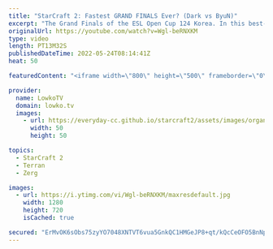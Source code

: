 ```yaml
---
title: "StarCraft 2: Fastest GRAND FINALS Ever? (Dark vs ByuN)"
excerpt: "The Grand Finals of the ESL Open Cup 124 Korea. In this best-of-5 series of professional StarCraft 2 I cast ByuN (Terran) versus Dark (Zerg). Easily one of the fastest Grand Finals ever in StarCraft 2. The fastest StarCraft 2 speedrun?  Support my work on Patreon: https://www.patreon.com/lowkotv Become"
originalUrl: https://youtube.com/watch?v=Wgl-beRNXKM
type: video
length: PT13M32S
publishedDateTime: 2022-05-24T08:14:41Z
heat: 50

featuredContent: "<iframe width=\"800\" height=\"500\" frameborder=\"0\" src=\"https://www.youtube.com/embed/Wgl-beRNXKM\" allow=\"accelerometer; autoplay; encrypted-media; gyroscope; picture-in-picture\" allowfullscreen></iframe>"

provider:
  name: LowkoTV
  domain: lowko.tv
  images:
    - url: https://everyday-cc.github.io/starcraft2/assets/images/organizations/lowko.tv-50x50.jpg
      width: 50
      height: 50

topics:
  - StarCraft 2
  - Terran
  - Zerg

images:
  - url: https://i.ytimg.com/vi/Wgl-beRNXKM/maxresdefault.jpg
    width: 1280
    height: 720
    isCached: true

secured: "ErMvOK6sObs75zyYO7048XNTVT6vua5GnkQC1HMGeJP8+qt/kQcCeOFO5BnNp2AO51wZ9w4vPHmp2Zas2PPDH3l5biWGpCazd0E1aJy/hqvVndtSr21l94gIwTnuegSHxEn+tbJ1e38cNJycNkwpamiyc7GSOMN6D4pMX8VL9e6EpPcqBPabpJYKUXxsHJZvW+tRqsV8y4xrpG7nepWRgMGH5LHhduD6Db51h/e66tQDAbJFIwP7VWgDNX5+G8enapHm20t3tOEIJqV1B67Ny/DyxBeSgcTaekugxpPHJnJdzo47r04cRqXrYSuAm7e/DwUxotcvwEWS2IvSt2ajamwfLbfHSqmm5vhQp4TfG8xjtxgBppzbuCQLoayqlctIlwb07wGx7bqzuIMj+ZD877HXW+hO6yao1kZbip6fJwc=;ct+9+iynWDnhfem6V6EkwQ=="
---
```


